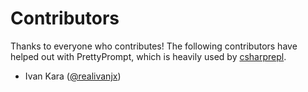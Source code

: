 # Contributors

Thanks to everyone who contributes! The following contributors have helped out
with PrettyPrompt, which is heavily used by [csharprepl](https://github.com/waf/CSharpRepl).

- Ivan Kara ([@realivanjx](https://github.com/realivanjx))
